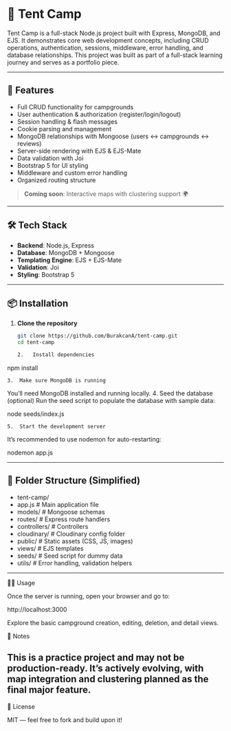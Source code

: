 # 🎪 Tent Camp


Tent Camp is a full-stack Node.js project built with Express, MongoDB, and EJS. It demonstrates core web development concepts, including CRUD operations, authentication, sessions, middleware, error handling, and database relationships. This project was built as part of a full-stack learning journey and serves as a portfolio piece.

---

## 🚀 Features

- Full CRUD functionality for campgrounds  
- User authentication & authorization (register/login/logout)  
- Session handling & flash messages  
- Cookie parsing and management  
- MongoDB relationships with Mongoose (users ↔ campgrounds ↔ reviews)  
- Server-side rendering with EJS & EJS-Mate  
- Data validation with Joi  
- Bootstrap 5 for UI styling  
- Middleware and custom error handling  
- Organized routing structure  

> **Coming soon**: Interactive maps with clustering support 🌍

---

## 🛠️ Tech Stack

- **Backend**: Node.js, Express
- **Database**: MongoDB + Mongoose
- **Templating Engine**: EJS + EJS-Mate
- **Validation**: Joi
- **Styling**: Bootstrap 5

---

## 📦 Installation

1. **Clone the repository**

   ```bash
   git clone https://github.com/BurakcanA/tent-camp.git
   cd tent-camp

   2.	Install dependencies
   ```

npm install

    3.	Make sure MongoDB is running

You’ll need MongoDB installed and running locally. 4. Seed the database (optional)
Run the seed script to populate the database with sample data:

node seeds/index.js

    5.	Start the development server

It’s recommended to use nodemon for auto-restarting:

nodemon app.js

---

## 📂 Folder Structure (Simplified)

- tent-camp/
- app.js # Main application file
- models/ # Mongoose schemas
- routes/ # Express route handlers
- controllers/ # Controllers
- cloudinary/ # Cloudinary config folder
- public/ # Static assets (CSS, JS, images)
- views/ # EJS templates
- seeds/ # Seed script for dummy data
- utils/ # Error handling, validation helpers

---

👨‍💻 Usage

Once the server is running, open your browser and go to:

http://localhost:3000

Explore the basic campground creation, editing, deletion, and detail views.

📌 Notes

## This is a practice project and may not be production-ready. It’s actively evolving, with map integration and clustering planned as the final major feature.

📜 License

MIT — feel free to fork and build upon it!
